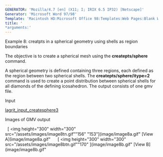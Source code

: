 ```yaml
---
GENERATOR: 'Mozilla/4.7 [en] (X11; I; IRIX 6.5 IP32) [Netscape]'
Generator: 'Microsoft Word 97/98'
Template: 'Macintosh HD:Microsoft Office 98:Templates:Web Pages:Blank Web Page'
title: '
*arguments:'
---
```


 Example 8: creatpts in a spherical geometry using shells as region
 boundaries

  The objective is to create a spherical mesh using the
  **createpts/sphere** command.
 
  A spherical geometry is defined containing three regions, each
  defined as the region between two spherical shells. The
  **createpts/sphere/itype=2** command is used to create a point
  distribution between spherical shells for all diamonds of the
  defining icosahedron. The output consists of one gmv file.

 Input     

  [lagrit\_input\_createsphere3](../lagrit_input_createsphere3)


 Images of GMV output

   [
<img height="300" width="300" src="/assets/images/image8tn.gif""156"
 "153"](image/image8a.gif" [View A](image/image8a.gif"     
 [
<img height="300" width="300" src="/assets/images/image8btn.gif""170"
 ](image/image8b.gif" [View B](image/image8b.gif"
